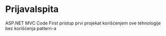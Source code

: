 # PrijavaIspita
ASP.NET MVC Code First pristup
prvi projekat korišćenjem ove tehnologije
bez korišćenja pattern-a

